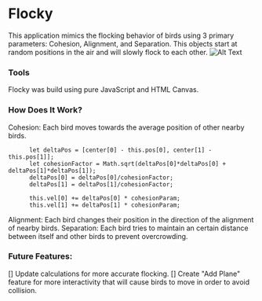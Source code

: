 # Flocky

This application mimics the flocking behavior of birds using 3 primary parameters: Cohesion, Alignment, and Separation. This objects start at random positions in the air and will slowly flock to each other. 
![Alt Text](https://s3-us-west-1.amazonaws.com/flocky-gifs/Flocky.gif)

### Tools
Flocky was build using pure JavaScript and HTML Canvas.

### How Does It Work? 
Cohesion: Each bird moves towards the average position of other nearby birds.
```
      let deltaPos = [center[0] - this.pos[0], center[1] - this.pos[1]];
      let cohesionFactor = Math.sqrt(deltaPos[0]*deltaPos[0] + deltaPos[1]*deltaPos[1]);
      deltaPos[0] = deltaPos[0]/cohesionFactor;
      deltaPos[1] = deltaPos[1]/cohesionFactor;

      this.vel[0] += deltaPos[0] * cohesionParam;
      this.vel[1] += deltaPos[1] * cohesionParam;
```
     
Alignment: Each bird changes their position in the direction of the alignment of nearby birds.
Separation: Each bird tries to maintain an certain distance between itself and other birds to prevent overcrowding.

### Future Features:
[] Update calculations for more accurate flocking.
[] Create "Add Plane" feature for more interactivity that will cause birds to move in order to avoid collision.
